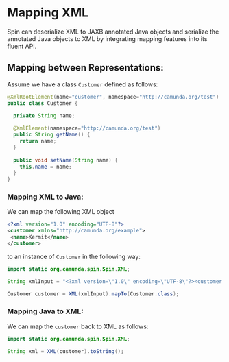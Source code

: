 # Mapping XML

Spin can deserialize XML to JAXB annotated Java objects and serialize the annotated Java objects to XML by integrating mapping features into its fluent API.

## Mapping between Representations:

Assume we have a class `Customer` defined as follows:

```java
@XmlRootElement(name="customer", namespace="http://camunda.org/test")
public class Customer {

  private String name;
  
  @XmlElement(namespace="http://camunda.org/test")
  public String getName() {
    return name;
  }
  
  public void setName(String name) {
    this.name = name;
  }
}
```

### Mapping XML to Java:

We can map the following XML object
 
 ```xml 
<?xml version="1.0" encoding="UTF-8"?>
<customer xmlns="http://camunda.org/example">
  <name>Kermit</name>
</customer>
 ```
 
 to an instance of `Customer` in the following way:

```java
import static org.camunda.spin.Spin.XML;

String xmlInput = "<?xml version=\"1.0\" encoding=\"UTF-8\"?><customer xmlns=\"http://camunda.org/example\"><name>Kermit</name></customer>";

Customer customer = XML(xmlInput).mapTo(Customer.class);
```

### Mapping Java to XML:

We can map the `customer` back to XML as follows:

```java
import static org.camunda.spin.Spin.XML;

String xml = XML(customer).toString();
```
